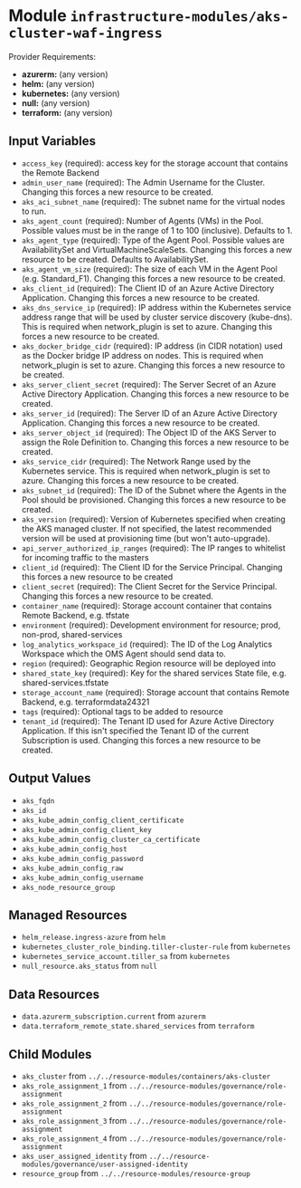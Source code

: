 # Module `infrastructure-modules/aks-cluster-waf-ingress`

Provider Requirements:
* **azurerm:** (any version)
* **helm:** (any version)
* **kubernetes:** (any version)
* **null:** (any version)
* **terraform:** (any version)

## Input Variables
* `access_key` (required): access key for the storage account that contains the Remote Backend
* `admin_user_name` (required): The Admin Username for the Cluster. Changing this forces a new resource to be created.
* `aks_aci_subnet_name` (required): The subnet name for the virtual nodes to run.
* `aks_agent_count` (required): Number of Agents (VMs) in the Pool. Possible values must be in the range of 1 to 100 (inclusive). Defaults to 1.
* `aks_agent_type` (required): Type of the Agent Pool. Possible values are AvailabilitySet and VirtualMachineScaleSets. Changing this forces a new resource to be created. Defaults to AvailabilitySet.
* `aks_agent_vm_size` (required): The size of each VM in the Agent Pool (e.g. Standard_F1). Changing this forces a new resource to be created.
* `aks_client_id` (required): The Client ID of an Azure Active Directory Application. Changing this forces a new resource to be created.
* `aks_dns_service_ip` (required): IP address within the Kubernetes service address range that will be used by cluster service discovery (kube-dns). This is required when network_plugin is set to azure. Changing this forces a new resource to be created.
* `aks_docker_bridge_cidr` (required): IP address (in CIDR notation) used as the Docker bridge IP address on nodes. This is required when network_plugin is set to azure. Changing this forces a new resource to be created.
* `aks_server_client_secret` (required): The Server Secret of an Azure Active Directory Application. Changing this forces a new resource to be created.
* `aks_server_id` (required): The Server ID of an Azure Active Directory Application. Changing this forces a new resource to be created.
* `aks_server_object_id` (required): The Object ID of the AKS Server to assign the Role Definition to. Changing this forces a new resource to be created.
* `aks_service_cidr` (required): The Network Range used by the Kubernetes service. This is required when network_plugin is set to azure. Changing this forces a new resource to be created.
* `aks_subnet_id` (required): The ID of the Subnet where the Agents in the Pool should be provisioned. Changing this forces a new resource to be created.
* `aks_version` (required): Version of Kubernetes specified when creating the AKS managed cluster. If not specified, the latest recommended version will be used at provisioning time (but won't auto-upgrade).
* `api_server_authorized_ip_ranges` (required): The IP ranges to whitelist for incoming traffic to the masters
* `client_id` (required):  The Client ID for the Service Principal. Changing this forces a new resource to be created
* `client_secret` (required): The Client Secret for the Service Principal. Changing this forces a new resource to be created.
* `container_name` (required): Storage account container that contains Remote Backend, e.g. tfstate
* `environment` (required): Development environment for resource; prod, non-prod, shared-services
* `log_analytics_workspace_id` (required): The ID of the Log Analytics Workspace which the OMS Agent should send data to.
* `region` (required): Geographic Region resource will be deployed into
* `shared_state_key` (required): Key for the shared services State file, e.g. shared-services.tfstate
* `storage_account_name` (required): Storage account that contains Remote Backend, e.g. terraformdata24321
* `tags` (required): Optional tags to be added to resource
* `tenant_id` (required): The Tenant ID used for Azure Active Directory Application. If this isn't specified the Tenant ID of the current Subscription is used. Changing this forces a new resource to be created.

## Output Values
* `aks_fqdn`
* `aks_id`
* `aks_kube_admin_config_client_certificate`
* `aks_kube_admin_config_client_key`
* `aks_kube_admin_config_cluster_ca_certificate`
* `aks_kube_admin_config_host`
* `aks_kube_admin_config_password`
* `aks_kube_admin_config_raw`
* `aks_kube_admin_config_username`
* `aks_node_resource_group`

## Managed Resources
* `helm_release.ingress-azure` from `helm`
* `kubernetes_cluster_role_binding.tiller-cluster-rule` from `kubernetes`
* `kubernetes_service_account.tiller_sa` from `kubernetes`
* `null_resource.aks_status` from `null`

## Data Resources
* `data.azurerm_subscription.current` from `azurerm`
* `data.terraform_remote_state.shared_services` from `terraform`

## Child Modules
* `aks_cluster` from `../../resource-modules/containers/aks-cluster`
* `aks_role_assignment_1` from `../../resource-modules/governance/role-assignment`
* `aks_role_assignment_2` from `../../resource-modules/governance/role-assignment`
* `aks_role_assignment_3` from `../../resource-modules/governance/role-assignment`
* `aks_role_assignment_4` from `../../resource-modules/governance/role-assignment`
* `aks_user_assigned_identity` from `../../resource-modules/governance/user-assigned-identity`
* `resource_group` from `../../resource-modules/resource-group`